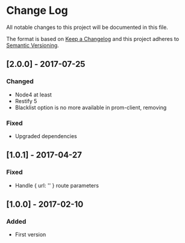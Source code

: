 # Change Log
All notable changes to this project will be documented in this file.

The format is based on [Keep a Changelog](http://keepachangelog.com/)
and this project adheres to [Semantic Versioning](http://semver.org/).

## [2.0.0] - 2017-07-25
### Changed
- Node4 at least
- Restify 5
- Blacklist option is no more available in prom-client, removing
### Fixed
- Upgraded dependencies

## [1.0.1] - 2017-04-27
### Fixed
- Handle { url: '' } route parameters

## [1.0.0] - 2017-02-10
### Added
- First version
